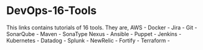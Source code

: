 # DevOps-16-Tools
This links contains tutorials of 16 tools. They are,
AWS - 
Docker -
Jira -
Git -
SonarQube -
Maven -
SonaType Nexus -
Ansible - 
Puppet -
Jenkins - 
Kubernetes - 
Datadog - 
Splunk -
NewRelic -
Fortify -
Terraform -
